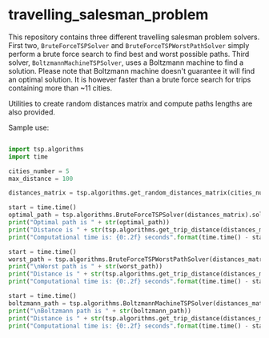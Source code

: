 # travelling_salesman_problem

This repository contains three different travelling salesman problem solvers.
First two, `BruteForceTSPSolver` and `BruteForceTSPWorstPathSolver` simply perform a brute force search to find best and worst possible paths.
Third solver, `BoltzmannMachineTSPSolver`, uses a Boltzmann machine to find a solution. Please note that Boltzmann machine doesn't guarantee it will find an optimal solution. It is however faster than a brute force search for trips containing more than ~11 cities.

Utilities to create random distances matrix and compute paths lengths are also provided.

Sample use:

```python

import tsp.algorithms
import time

cities_number = 5
max_distance = 100

distances_matrix = tsp.algorithms.get_random_distances_matrix(cities_number, max_distance)

start = time.time()
optimal_path = tsp.algorithms.BruteForceTSPSolver(distances_matrix).solve()
print("Optimal path is " + str(optimal_path))
print("Distance is " + str(tsp.algorithms.get_trip_distance(distances_matrix, optimal_path)))
print("Computational time is: {0:.2f} seconds".format(time.time() - start))

start = time.time()
worst_path = tsp.algorithms.BruteForceTSPWorstPathSolver(distances_matrix).solve()
print("\nWorst path is " + str(worst_path))
print("Distance is " + str(tsp.algorithms.get_trip_distance(distances_matrix, worst_path)))
print("Computational time is: {0:.2f} seconds".format(time.time() - start))

start = time.time()
boltzmann_path = tsp.algorithms.BoltzmannMachineTSPSolver(distances_matrix).solve()
print("\nBoltzmann path is " + str(boltzmann_path))
print("Distance is " + str(tsp.algorithms.get_trip_distance(distances_matrix, boltzmann_path)))
print("Computational time is: {0:.2f} seconds".format(time.time() - start))
```
